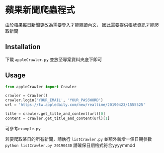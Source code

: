 # 蘋果新聞爬蟲程式
由於蘋果每日新聞更改為需要登入才能閱讀內文，
因此需要提供帳號資訊才能爬取新聞
## Installation
下載 `appleCrawler.py` 並放至專案資料夾底下即可
## Usage
```python
from appleCrawler import Crawler

crawler = Crawler()
crawler.login('YOUR_EMAIL', 'YOUR_PASSWORD')
url = 'https://tw.appledaily.com/new/realtime/20190423/1555525'

title = crawler.get_title_and_content(url)[0]
content = crawler.get_title_and_content(url)[1]
```

可參考`example.py`

若要爬取某日的所有新聞，請執行 `listCrawler.py` 
並額外新增一個日期參數
`python listCrawler.py 20190430`
請確保日期格式符合yyyymmdd
